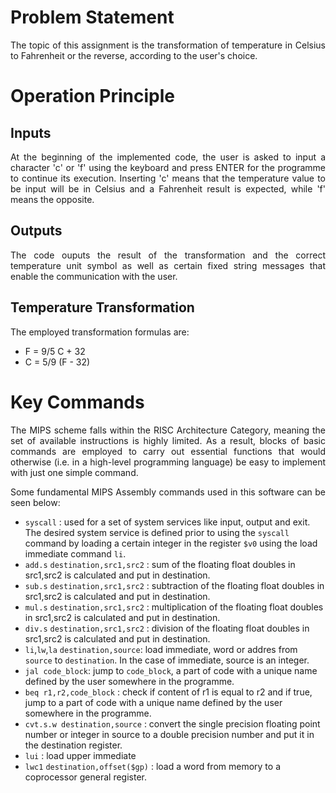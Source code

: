 # Problem Statement
<p align=justify> The topic of this assignment is the transformation of temperature in Celsius to Fahrenheit or the reverse, according to the user's choice.<br> </p>

# Operation Principle
## Inputs 
<p align=justify> At the beginning of the implemented code, the user is asked to input a character 'c' or 'f' using the keyboard and press ENTER for the programme to continue its execution.
Inserting 'c' means that the temperature value to be input will be in Celsius and a Fahrenheit result is expected, while 'f' means the opposite.<br> </p>

## Outputs
<p align=justify> The code ouputs the result of the transformation and the correct temperature unit symbol as well as certain fixed string messages that enable the communication with the user. <br> </p>

## Temperature Transformation
<p align=justify> The employed transformation formulas are: <br></p>

-  F = <span>9/5</span> C + 32
-  C = <span>5/9</span> (F - 32)

# Key Commands
<p align=justify> The MIPS scheme falls within the RISC Architecture Category, meaning the set of available instructions is highly limited. As a result, blocks of basic commands are employed to carry out essential functions that would otherwise (i.e. in a high-level programming language) be easy to implement with just one simple command. <br></p>
<p align=justify> Some fundamental MIPS Assembly commands used in this software can be seen below: <br></p>

- `syscall` : used for a set of system services like input, output and exit. The desired system service is defined prior to using the `syscall` command by loading a certain integer in the register `$v0` using the load immediate command `li`.
- `add.s` `destination,src1,src2` : sum of the floating float doubles in src1,src2 is calculated and put in destination.
- `sub.s` `destination,src1,src2` :  subtraction of the floating float doubles in src1,src2 is calculated and put in destination.
- `mul.s` `destination,src1,src2` : multiplication of the floating float doubles in src1,src2 is calculated and put in destination.
-  `div.s`  `destination,src1,src2` : division of the floating float doubles in src1,src2 is calculated and put in destination.
-  `li`,`lw`,`la`  `destination,source`: load immediate, word or addres from `source` to `destination`. In the case of immediate, source is an integer. 
-  `jal code_block`: jump to `code_block`, a part of code with a unique name defined by the user somewhere in the programme.
-   `beq r1,r2,code_block` : check if content of r1 is equal to r2 and if true, jump to a part of code with a unique name defined by the user somewhere in the programme.
-   `cvt.s.w destination,source` : convert the single precision floating point number or integer in source to a double precision number and put it in the destination register.
-   `lui` : load upper immediate
-   `lwc1` `destination,offset($gp)` : load a word from memory to a coprocessor general register.
